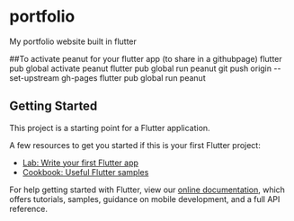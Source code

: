 # portfolio

My portfolio website built in flutter


##To activate peanut for your flutter app (to share in a githubpage)
 flutter pub global activate peanut
 flutter pub global run  peanut
 git push origin --set-upstream gh-pages
  flutter pub global run  peanut


## Getting Started

This project is a starting point for a Flutter application.

A few resources to get you started if this is your first Flutter project:

- [Lab: Write your first Flutter app](https://flutter.dev/docs/get-started/codelab)
- [Cookbook: Useful Flutter samples](https://flutter.dev/docs/cookbook)

For help getting started with Flutter, view our
[online documentation](https://flutter.dev/docs), which offers tutorials,
samples, guidance on mobile development, and a full API reference.
